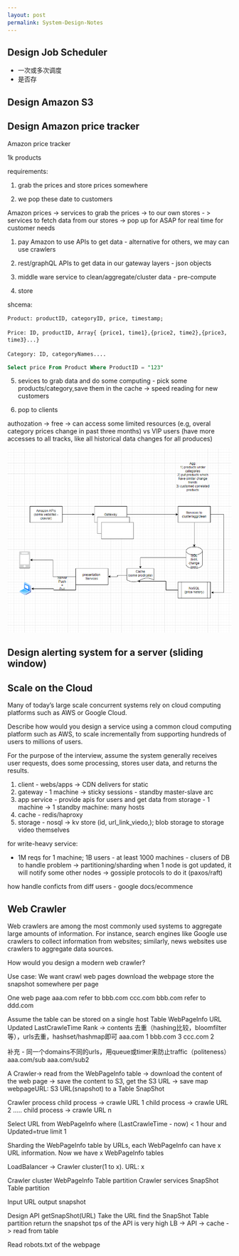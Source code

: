 ```yaml
---
layout: post
permalink: System-Design-Notes
---
```


## Design Job Scheduler
* 一次或多次调度
* 是否存

## Design Amazon S3

## Design Amazon price tracker

Amazon price tracker

1k products

requirements: 

1) grab the prices and store prices somewhere

2) we pop these date to customers

Amazon prices -> services to grab the prices -> to our own stores - > services to fetch data from our stores -> pop up for 
ASAP for real time for customer needs

1) pay Amazon to use APIs to get data - alternative for others, we may can use crawlers

2) rest/graphQL APIs to get data in our gateway layers - json objects

3) middle ware service to clean/aggregate/cluster data - pre-compute

4) store

shcema:

	Product: productID, categoryID, price, timestamp;
	
	Price: ID, productID, Array{ {price1, time1},{price2, time2},{price3, time3}...}
	
	Category: ID, categoryNames....
	
```sql
Select price From Product Where ProductID = "123" 
```

5) sevices to grab data and do some computing - pick some products/category,save them in the cache -> speed reading for new customers

6) pop to clients

authozation -> free -> can access some limited resources (e.g, overal category prices change in past three months) vs VIP users (have more accesses to all tracks, like all historical data changes for all produces)

![架构图](/assets/img/blogs/systemDesign/AmazonPriceTracker.png)

## Design alerting system for a server (sliding window)

## Scale on the Cloud

Many of today’s large scale concurrent systems rely on cloud computing platforms such as AWS or Google Cloud.

Describe how would you design a service using a common cloud computing platform such as AWS, to scale incrementally from supporting hundreds of users to millions of users.

For the purpose of the interview, assume the system generally receives user requests, does some processing, stores user data, and returns the results.


1) client - webs/apps -> CDN delivers for static
2) gateway - 1 machine -> sticky sessions - standby master-slave arc
3) app service - provide apis for users and get data from storage - 1 machine -> 1 standby machine: many hosts
4) cache - redis/haproxy
5) storage - nosql -> kv store (id, url_link_viedo,); blob storage to storage video themselves


for write-heavy service:
- 1M reqs for 1 machine; 1B users - at least 1000 machines - clusers of DB to handle problem -> partitioning/sharding
when 1 node is got updated, it will notify some other nodes -> gossiple protocols to do it (paxos/raft)



how handle conficts from diff users - google docs/ecommence

## Web Crawler
Web crawlers are among the most commonly used systems to aggregate large amounts of information. For instance, search engines like Google use crawlers to collect information from websites; similarly, news websites use crawlers to aggregate data sources.

How would you design a modern web crawler?

Use case:
We want crawl web pages
download the webpage
store the snapshot somewhere per page

One web page aaa.com
refer to bbb.com ccc.com
bbb.com refer to ddd.com

Assume the table can be stored on a single host
Table WebPageInfo
URL Updated LastCrawleTime Rank -> contents 去重（hashing比较，bloomfilter等），urls去重，hashset/hashmap即可
aaa.com                    1
bbb.com                    3
ccc.com                    2  

补充 - 同一个domains不同的urls，用queue或timer来防止traffic（politeness）
aaa.com/sub
aaa.com/sub2

A Crawler-> read from the WebPageInfo table
-> download the content of the web page
-> save the content to S3, get the S3 URL
-> save map webpageURL: S3 URL(snapshot) to a Table SnapShot

Crawler process
child process -> crawle URL 1
child process -> crawle URL 2
.....
child process -> crawle URL n

Select URL from WebPageInfo where (LastCrawleTime - now) < 1 hour and Updated=true limit 1

Sharding the WebPageInfo table by URLs, each WebPageInfo can have x URL information. Now we have x WebPageInfo tables

LoadBalancer -> Crawler cluster(1 to x).  URL: x 

Crawler cluster 
WebPageInfo Table partition
Crawler services
SnapShot Table partition 

Input URL output snapshot

Design API getSnapShot(URL)
Take the URL
find the SnapShot Table partition 
return the snapshot
tps of the API is very high
LB -> API -> cache -> read from table

Read robots.txt of the webpage
